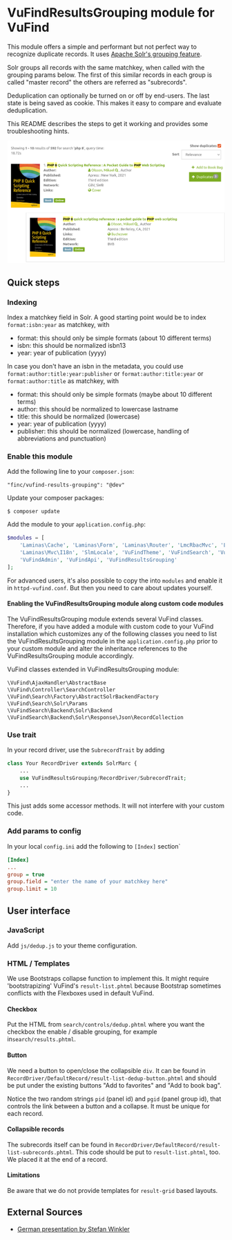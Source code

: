 # VuFindResultsGrouping module for VuFind

This module offers a simple and performant but not perfect way to recognize 
duplicate records. It uses [Apache Solr's grouping feature](https://solr.apache.org/guide/8_1/result-grouping.html). 

Solr groups all records with the same matchkey, when called with the grouping 
params below. The first of this similar records in each group is called "master
record" the others are referred as "subrecords". 

Deduplication can optionally be turned on or off by end-users. The last state is 
being saved as cookie. This makes it easy to compare and evaluate deduplication. 

This README describes the steps to get it working and provides some
troubleshooting hints. 

![example](img/dedup.png "Example of Result Gruping")

## Quick steps

### Indexing
Index a matchkey field in Solr. A good starting point would be to index 
   `format:isbn:year`
as matchkey, with
- format: this should only be simple formats (about 10 different terms)
- isbn: this should be normalized isbn13
- year: year of publication (yyyy)

In case you don't have an isbn in the metadata, you could use 
    `format:author:title:year:publisher`
or
    `format:author:title:year`
or
    `format:author:title`
as matchkey, with
- format: this should only be simple formats (maybe about 10 different terms)
- author: this should be normalized to lowercase lastname
- title: this should be normalized (lowercase)
- year: year of publication (yyyy)
- publisher: this should be normalized (lowercase, handling of abbreviations and punctuation)


### Enable this module

Add the following line to your `composer.json`:

    "finc/vufind-results-grouping": "@dev"

Update your composer packages:

    $ composer update

Add the module to your `application.config.php`:

~~~php
$modules = [
    'Laminas\Cache', 'Laminas\Form', 'Laminas\Router', 'LmcRbacMvc', 'Laminas\I18n',
    'Laminas\Mvc\I18n', 'SlmLocale', 'VuFindTheme', 'VuFindSearch', 'VuFind',
    'VuFindAdmin', 'VuFindApi', 'VuFindResultsGrouping'
];
~~~

For advanced users, it's also possible to copy the into `modules` and enable it in `httpd-vufind.conf`. 
But then you need to care about updates yourself. 

#### Enabling the VuFindResultsGrouping module along custom code modules

The VuFindResultsGrouping module extends several VuFind classes. Therefore, if
you have added a module with custom code to your VuFind installation which
customizes any of the following classes you need to list the VuFindResultsGrouping module
in the `application.config.php` prior to your custom module and alter the
inheritance references to the VuFindResultsGrouping module accordingly.

VuFind classes extended in VuFindResultsGrouping module:

    \VuFind\AjaxHandler\AbstractBase
    \VuFind\Controller\SearchController
    \VuFind\Search\Factory\AbstractSolrBackendFactory
    \VuFind\Search\Solr\Params
    \VuFindSearch\Backend\Solr\Backend
    \VuFindSearch\Backend\Solr\Response\Json\RecordCollection

### Use trait
In your record driver, use the `SubrecordTrait` by adding
~~~php
class Your RecordDriver extends SolrMarc {
    ...
    use VuFindResultsGrouping/RecordDriver/SubrecordTrait;
    ...   
}
~~~
This just adds some accessor methods. It will not interfere with your 
custom code. 

### Add params to config
In your local `config.ini` add the following to `[Index]` section`
~~~ini
[Index]
...
group = true
group.field = "enter the name of your matchkey here"
group.limit = 10
~~~

## User interface

### JavaScript
Add `js/dedup.js` to your theme configuration.  

### HTML / Templates

We use Bootstraps collapse function to implement this. It might require 'bootstrapizing'
VuFind's `result-list.phtml` because Bootstrap sometimes conflicts with the Flexboxes used in
default VuFind.

#### Checkbox 
Put the HTML from `search/controls/dedup.phtml` where you want the checkbox 
the enable / disable grouping, for example in`search/results.phtml`.

#### Button
We need a button to open/close the collapsible `div`. It can be found in 
`RecordDriver/DefaultRecord/result-list-dedup-button.phtml` and should be put under the existing
buttons "Add to favorites" and "Add to book bag". 

Notice the two random strings `pid` (panel id) and `pgid` (panel group id), that controls the 
link between a button and a collapse. It must be unique for each record. 

#### Collapsible records

The subrecords itself can be found in `RecordDriver/DefaultRecord/result-list-subrecords.phtml`. 
This code should be put to `result-list.phtml`, too. We placed it at the end of a record. 

#### Limitations
Be aware that we do not provide templates for `result-grid` based layouts. 

## External Sources
* [German presentation by Stefan Winkler](https://www.vufind.de/wp-content/uploads/2018/09/2-1-Grouping-Deduplizierung-mit-Matchkeys-in-BOSS3-VuFind-AWT-2018.pdf) 

